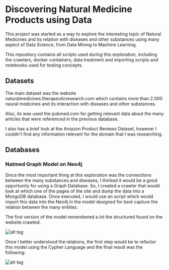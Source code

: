 # Discovering Natural Medicine Products using Data

This project was started as a way to explore the interesting topic of Natural Medicines and its relation with diseases and other substances using many aspect of Data Science, from Data Mining to Machine Learning.

This repository contains all scripts used during this exploration, including the crawlers, docker containers, data treatment and importing scripts and notebooks used for testing concepts.

## Datasets

The main dataset was the website naturalmedicines.therapeuticresearch.com which contains more than 2.000 naural medicines and its interaction with diseases and other substances.

Also, its was used the pubmed.com for getting relevant data about the many articles that were referenced in the previous database.

I also has a brief look at the Amazon Product Reviews Dataset, however I couldn't find any information relevant for the domain that I was researching.

## Databases

### Natmed Graph Model on Neo4j

Since the most important thing at this exploration was the connections between the many substances and diseases, I thinked it would be a good opportunity for using a Graph Database. So, I created a crawler that would look at which one of the pages of the site and dump the data into a MongoDB database. Once executed, I would use an script which would import this data into the Neo4j in the model designed for best capture the relation between the many entities.

The first version of the model remembered a lot the structured found on the website crawled:

![alt tag](https://pbs.twimg.com/media/C8WNgY9XcAAD8rD.jpg:large)

Once I better understood the relations, the first step would be to refactor this model using the Cypher Language and the final result was the following:

![alt tag](https://pbs.twimg.com/media/C8WNiIVXYAAg9vb.jpg:large)
